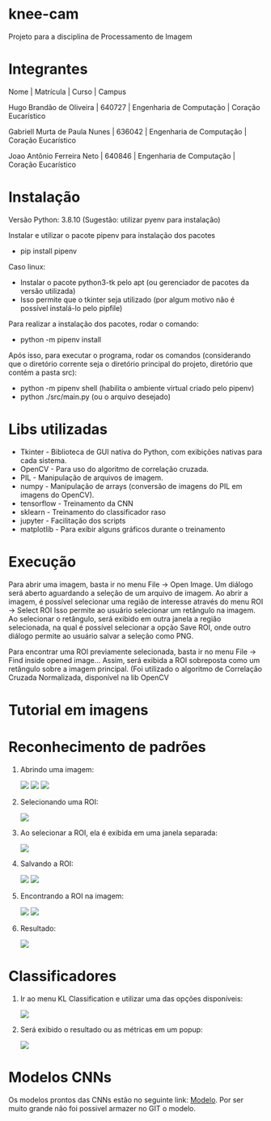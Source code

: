 # knee-cam

Projeto para a disciplina de Processamento de Imagem

# Integrantes

Nome | Matrícula | Curso | Campus

Hugo Brandão de Oliveira | 640727 | Engenharia de Computação | Coração Eucarístico

Gabriell Murta de Paula Nunes | 636042 | Engenharia de Computação | Coração Eucarístico

Joao Antônio Ferreira Neto | 640846 | Engenharia de Computação | Coração Eucarístico

# Instalação

Versão Python: 3.8.10 (Sugestão: utilizar pyenv para instalação)

Instalar e utilizar o pacote pipenv para instalação dos pacotes

- pip install pipenv

Caso linux:

- Instalar o pacote python3-tk pelo apt (ou gerenciador de pacotes da versão utilizada)
- Isso permite que o tkinter seja utilizado (por algum motivo não é possível instalá-lo pelo pipfile)

Para realizar a instalação dos pacotes, rodar o comando:

- python -m pipenv install

Após isso, para executar o programa, rodar os comandos (considerando que o diretório corrente seja o diretório principal do projeto, diretório que contém a pasta src):

- python -m pipenv shell (habilita o ambiente virtual criado pelo pipenv)
- python ./src/main.py (ou o arquivo desejado)

# Libs utilizadas

- Tkinter - Biblioteca de GUI nativa do Python, com exibições nativas para cada sistema.
- OpenCV - Para uso do algoritmo de correlação cruzada.
- PIL - Manipulação de arquivos de imagem.
- numpy - Manipulação de arrays (conversão de imagens do PIL em imagens do OpenCV).
- tensorflow - Treinamento da CNN
- sklearn - Treinamento do classificador raso
- jupyter - Facilitação dos scripts
- matplotlib - Para exibir alguns gráficos durante o treinamento

# Execução

Para abrir uma imagem, basta ir no menu File -> Open Image. Um diálogo será aberto aguardando a seleção de um arquivo de imagem.
Ao abrir a imagem, é possível selecionar uma região de interesse através do menu ROI -> Select ROI
Isso permite ao usuário selecionar um retângulo na imagem.
Ao selecionar o retângulo, será exibido em outra janela a região selecionada, na qual é possível selecionar a opção Save ROI, onde outro diálogo permite ao usuário salvar a seleção como PNG.

Para encontrar uma ROI previamente selecionada, basta ir no menu File -> Find inside opened image...
Assim, será exibida a ROI sobreposta como um retângulo sobre a imagem principal. (Foi utilizado o algoritmo de Correlação Cruzada Normalizada, disponível na lib OpenCV

# Tutorial em imagens

# Reconhecimento de padrões

1. Abrindo uma imagem:

   ![](.docs/2022-10-06-22-39-40.png)
   ![](.docs/2022-10-06-22-41-23.png)
   ![](.docs/2022-10-06-22-40-52.png)

2. Selecionando uma ROI:

   ![](.docs/2022-10-06-22-42-40.png)

3. Ao selecionar a ROI, ela é exibida em uma janela separada:

   ![](.docs/2022-10-06-22-44-43.png)

4. Salvando a ROI:

   ![](.docs/2022-10-06-22-46-09.png)
   ![](.docs/2022-10-06-22-46-30.png)

5. Encontrando a ROI na imagem:

   ![](.docs/2022-10-06-22-48-53.png)
   ![](.docs/2022-10-06-22-49-40.png)

6. Resultado:

   ![](.docs/2022-10-06-22-50-03.png)

# Classificadores

1. Ir ao menu KL Classification e utilizar uma das opções disponíveis:

   ![](.docs/2022-11-27-13-03-52.png)

2. Será exibido o resultado ou as métricas em um popup:

   ![](.docs/shallow-bin.png)

# Modelos CNNs

Os modelos prontos das CNNs estão no seguinte link: [Modelo](https://drive.google.com/drive/folders/1X6X4ciYiwmx4Vof2kJQJXqHykD4IjeB0?usp=share_link).
Por ser muito grande não foi possivel armazer no GIT o modelo.

